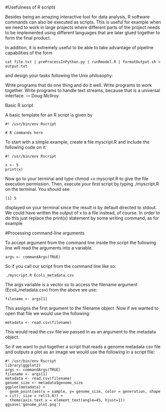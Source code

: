#Usefulness of R scripts

Besides being an amazing interactive tool for data analysis, R software commands can also be executed as scripts. This is useful for example when we need to work in large projects where different parts of the project needs to be implemented using different languages that are later glued together to form the final product.

In addition, it is extremely useful to be able to take advantage of pipeline capabilities of the form
```
cat file.txt | preProcessInPython.py | runRmodel.R | formatOutput.sh > output.txt
```
and design your tasks following the Unix philosophy:

Write programs that do one thing and do it well. Write programs to work together. Write programs to handle text streams, because that is a universal interface. — Doug McIlroy


Basic R script

A basic template for an R script is given by

```
#! /usr/bin/env Rscript

# R commands here
```

To start with a simple example, create a file myscript.R and include the following code on it:

```
#! /usr/bin/env Rscript

x <- 5
print(x)
```

Now go to your terminal and type chmod +x myscript.R to give the file execution permission. Then, execute your first script by typing ./myscript.R on the terminal. You should see

```
[1] 5
```

displayed on your terminal since the result is by default directed to stdout. We could have written the output of x to a file instead, of course. In order to do this just replace the print(x) statement by some writing command, as for example


#Processing command-line arguments

To accept argument from the command line inside the script the following line will read the arguments into a variable.
```
args <- commandArgs(TRUE)
```

So if you call our script from the command line like so:
```
./myscript.R Ecoli_metadata.csv
```
The args variable is a vector so to access the filename argument (Ecoli_metadata.csv) from the above we use:

```
filename <- args[1]
```
This assigns the first argument to the filename object. Now if we wanted to open that file we would use the following:
```
metadata <- read.csv(filename)
```
This would read the csv file we passed in as an argument to the metadata object.

So if we want to put together a script that reads a genome metadata csv file and outputs a plot as an image we would use the following in a script file:

```
#! /usr/bin/env Rscript
library(ggplot2)
args <- commandArgs(TRUE)
filename <- args[1]
metadata <- read.csv(filename)
genome_size <- metadata$genome_size
ggplot(metadata) +
  geom_point(aes(x = sample, y= genome_size, color = generation, shape = cit), size = rel(3.0)) +
  theme(axis.text.x = element_text(angle=45, hjust=1))
ggsave('genome_plot.png')
```
